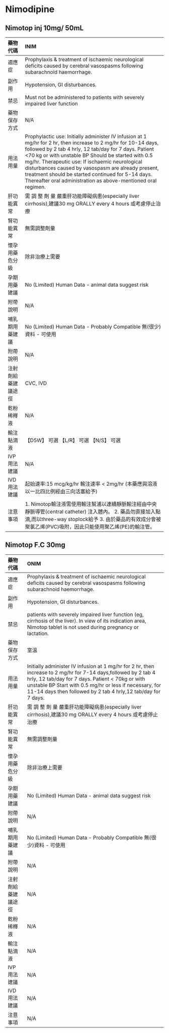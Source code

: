# Nimodipine

## Nimotop inj 10mg/ 50mL

| 藥物代碼 | INIM |
| :--- | :--- |
| 適應症 | Prophylaxis & treatment of ischaemic neurological deficits caused by cerebral vasospasms following subarachnoid haemorrhage. |
| 副作用 | Hypotension, GI disturbances. |
| 禁忌 | Must not be administered to patients with severely impaired liver function |
| 藥物保存方式 | N/A |
| 用法用量 | Prophylactic use: Initially administer IV infusion at 1 mg/hr for 2 hr, then increase to 2 mg/hr for 10-14 days, followed by 2 tab 4 hrly, 12 tab/day for 7 days. Patient &lt;70 kg or with unstable BP Should be started with 0.5 mg/hr. Therapeutic use: If ischaemic neurological disturbances caused by vasospasm are already present, treatment should be started continued for 5-14 days. Thereafter oral administration as above-mentioned oral regimen. |
| 肝功能異常 | 需 調 整 劑 量  嚴重肝功能障礙病患\(especially liver cirrhosis\),建議30 mg ORALLY every 4 hours 或考慮停止治療 |
| 腎功能異常 | 無需調整劑量 |
| 懷孕用藥危分級 | 除非治療上需要 |
| 孕期用藥建議 | No \(Limited\) Human Data - animal data suggest risk |
| 附帶說明 | N/A |
| 哺乳期用藥建議 | No \(Limited\) Human Data - Probably Compatible 無\(很少\)資料 - 可使用 |
| 附帶說明 | N/A |
| 注射劑給藥建議途徑 | CVC, IVD |
| 乾粉稀釋液 | N/A |
| 輸注點滴液 | 【D5W】 可選  【L/R】 可選  【N/S】 可選 |
| IVP 用法建議 | N/A |
| IVD 用法建議 | 起始速率:15 mcg/kg/hr 輸注速率 &lt; 2mg/hr \(本藥應與溶液以一比四比例經由三向活塞給予\) |
| 注意事項 | 1. Nimotop輸注液需使用輸注幫浦以連續靜脈輸注經由中央靜脈導管\(central catheter\) 注入體內。 2. 藥品勿直接加入點滴,而以three-way stoplock給予 3. 由於藥品的有效成分會被聚氯乙烯\(PVC\)吸附，因此只能使用聚乙烯\(PE\)的輸注管。 |

## Nimotop F.C 30mg

| 藥物代碼 | ONIM |
| :--- | :--- |
| 適應症 | Prophylaxis & treatment of ischaemic neurological deficits caused by cerebral vasospasms following subarachnoid haemorrhage. |
| 副作用 | Hypotension, GI disturbances. |
| 禁忌 | patients with severely impaired liver function \(eg, cirrhosis of the liver\). In view of its indication area, Nimotop tablet is not used during pregnancy or lactation. |
| 藥物保存方式 | 室溫 |
| 用法用量 | Initially administer IV infusion at 1 mg/hr for 2 hr, then increase to 2 mg/hr for 7-14 days,followed by 2 tab 4 hrly, 12 tab/day for 7 days. Patient &lt; 70kg or with unstable BP Start with 0.5 mg/hr or less if necessary, for 11-14 days then followed by 2 tab 4 hrly,12 tab/day for 7 days. |
| 肝功能異常 | 需 調 整 劑 量  嚴重肝功能障礙病患\(especially liver cirrhosis\),建議30 mg ORALLY every 4 hours 或考慮停止治療 |
| 腎功能異常 | 無需調整劑量 |
| 懷孕用藥危分級 | 除非治療上需要 |
| 孕期用藥建議 | No \(Limited\) Human Data - animal data suggest risk |
| 附帶說明 | N/A |
| 哺乳期用藥建議 | No \(Limited\) Human Data - Probably Compatible 無\(很少\)資料 - 可使用 |
| 附帶說明 | N/A |
| 注射劑給藥建議途徑 | N/A |
| 乾粉稀釋液 | N/A |
| 輸注點滴液 | N/A |
| IVP 用法建議 | N/A |
| IVD 用法建議 | N/A |
| 注意事項 | N/A |

